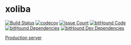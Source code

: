 # xoliba
[![Build Status](https://travis-ci.org/xoliba/xoliba.svg?branch=master)](https://travis-ci.org/xoliba/xoliba)
[![codecov](https://codecov.io/gh/xoliba/xoliba/branch/master/graph/badge.svg)](https://codecov.io/gh/xoliba/xoliba)
[![Issue Count](https://codeclimate.com/github/xoliba/xoliba/badges/issue_count.svg)](https://codeclimate.com/github/xoliba/xoliba)
[![bitHound Code](https://www.bithound.io/github/xoliba/xoliba/badges/code.svg)](https://www.bithound.io/github/xoliba/xoliba)
[![bitHound Dependencies](https://www.bithound.io/github/xoliba/xoliba/badges/dependencies.svg)](https://www.bithound.io/github/xoliba/xoliba/master/dependencies/npm)
[![bitHound Dev Dependencies](https://www.bithound.io/github/xoliba/xoliba/badges/devDependencies.svg)](https://www.bithound.io/github/xoliba/xoliba/master/dependencies/npm)

[Production server](https://xoliba.herokuapp.com)
